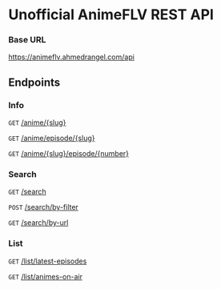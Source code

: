 # Unofficial AnimeFLV REST API

### Base URL
https://animeflv.ahmedrangel.com/api

## Endpoints
### Info
`GET` [/anime/{slug}](https://animeflv.ahmedrangel.com/#/Info/get_info)

`GET` [/anime/episode/{slug}](https://animeflv.ahmedrangel.com/#/Info/get_episode)

`GET` [/anime/{slug}/episode/{number}](https://animeflv.ahmedrangel.com/#/Info/get_episodeByAnimeSlugAndEpisodNumber)


### Search
`GET` [/search](https://animeflv.ahmedrangel.com/#/Search/get_search)

`POST` [/search/by-filter](https://animeflv.ahmedrangel.com/#/Search/post_searchByFilter)

`GET` [/search/by-url](https://animeflv.ahmedrangel.com/#/Search/get_searchByUrl)

### List
`GET` [/list/latest-episodes](https://animeflv.ahmedrangel.com/#/List/get_latest)

`GET` [/list/animes-on-air](https://animeflv.ahmedrangel.com/#/List/get_onAir)